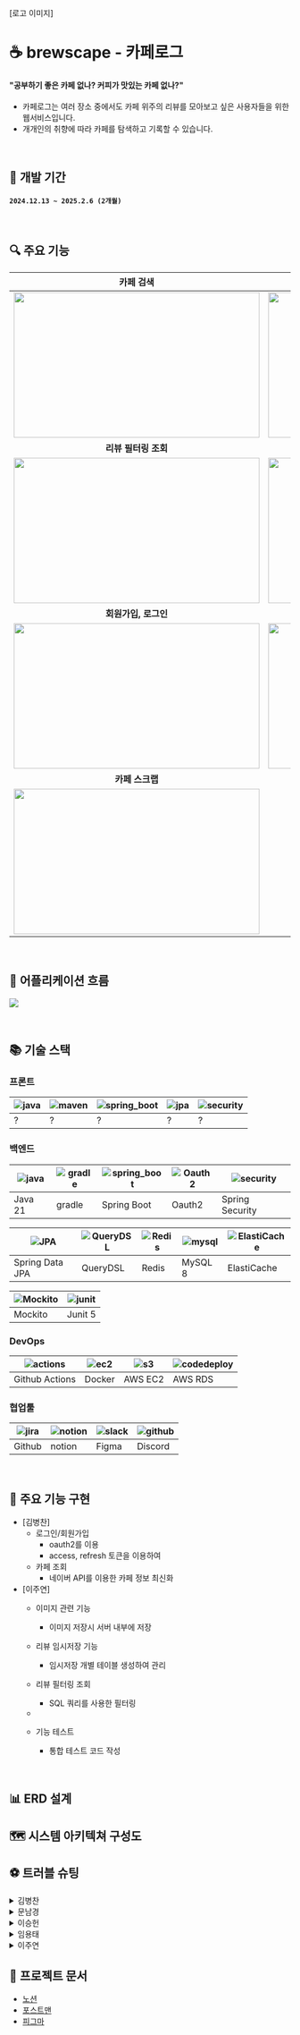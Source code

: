 [로고 이미지]

# ☕ brewscape - 카페로그
#### "공부하기 좋은 카페 없나? 커피가 맛있는 카페 없나?"
* 카페로그는 여러 장소 중에서도 카페 위주의 리뷰를 모아보고 싶은 사용자들을 위한 웹서비스입니다.
* 개개인의 취향에 따라 카페를 탐색하고 기록할 수 있습니다.

<br>

## 📅 개발 기간
#### `2024.12.13 ~ 2025.2.6 (2개월)`

<br>

## 🔍 주요 기능

| **카페 검색** | **카페 상세페이지** |
|:---:|:---:|
| <img src ="https://github.com/chujaeyeong/MAT_ZIP_readme_chujy/assets/123634960/adf1449a-b016-4a5c-874a-8c7839490ca7" width="440" height="260" /> | <img src ="https://github.com/chujaeyeong/MAT_ZIP_readme_chujy/assets/123634960/eac545ae-84b0-4d6a-8d25-6ccd41ef3b17" width="440" height="260" /> | 
| **리뷰 필터링 조회** | **리뷰 작성, 임시저장** |
| <img src ="https://github.com/chujaeyeong/MAT_ZIP_readme_chujy/assets/123634960/97064c73-b97d-417d-9e33-54ca1a7a96b5" width="440" height="260" /> | <img src ="https://github.com/chujaeyeong/MAT_ZIP_readme_chujy/assets/123634960/3f370f44-47cb-480a-b433-5e885ff4f00d" width="440" height="260" /> | 
| **회원가입, 로그인** | **마이페이지** |
| <img src ="https://github.com/chujaeyeong/MAT_ZIP_readme_chujy/assets/123634960/23a1ad5b-0408-42e4-918a-c7c7fb7b0934" width="440" height="260" /> | <img src ="https://github.com/chujaeyeong/MAT_ZIP_readme_chujy/assets/123634960/14686d48-6457-4f58-8576-043a581f158f" width="440" height="260" /> | 
| **카페 스크랩** |
| <img src ="https://github.com/chujaeyeong/MAT_ZIP_readme_chujy/assets/123634960/23a1ad5b-0408-42e4-918a-c7c7fb7b0934" width="440" height="260" /> |
<br>

## 🧩 어플리케이션 흐름
![](./image/flow.png)

<br>

## 📚 기술 스택

### 프론트
| ![java](image/fr/-.png) | ![maven](image/be/-.png) | ![spring_boot](image/be/-.png) | ![jpa](image/be/-.png) | ![security](image/be/-.png)  |
|----------------------------|------------------------------|------------------------------------------|--------------------------|-------------------------------|
| ?                    | ?                        | ?                              | ?                   | ?                |

### 백엔드 
| ![java](image/be/java.png) | ![gradle](image/be/gradle.png) | ![spring_boot](image/be/spring_boot.png) | ![Oauth2](image/be/oauth2.jpeg) | ![security](image/be/ss.png)  |
|----------------------------|------------------------------|------------------------------------------|--------------------------|-------------------------------|
| Java 21                    | gradle                       | Spring Boot                              |  Oauth2         | Spring Security               |


| ![JPA](image/be/jpa.png) | ![QueryDSL](image/be/queryDsl.jpg) | ![Redis](image/be/redis.png) | ![mysql](image/be/mysql.png) | ![ElastiCache](image/be/elasticache.png) |
|--------------------------|------------------------------|----------------------------------|------------------------------|------------------------------|
|  Spring Data JPA         |  QueryDSL                    | Redis                            | MySQL 8                      | ElastiCache                  |


| ![Mockito](image/be/mockito.png) | ![junit](image/be/junit.png) |
|------------------------------------|------------------------------|
|  Mockito                           | Junit 5                      |


### DevOps
| ![actions](image/devops/actions.png) | ![ec2](image/devops/docker.png) | ![s3](image/devops/ec2.png) | ![codedeploy](image/devops/rds.png) |
|--------------------------------------|------------------------------|----------------------------|--------------------------------------------|
| Github Actions                       | Docker                       |  AWS EC2                          |   AWS RDS                                  |

### 협업툴
| ![jira](image/work/github.png) | ![notion](image/work/notion.png) | ![slack](image/work/figma.png) | ![github](image/work/discord.png) |
|------------------------------|----------------------------------|--------------------------------|----------------------------------|
| Github                       | notion                           | Figma                          | Discord                           |

<br>

## 🌟 주요 기능 구현
- [김병찬]
  - 로그인/회원가입
    - oauth2를 이용
    - access, refresh 토큰을 이용하여
  - 카페 조회
    - 네이버 API를 이용한 카페 정보 최신화
- [이주연]
    - 이미지 관련 기능
      - 이미지 저장시 서버 내부에 저장
    - 리뷰 임시저장 기능
        - 임시저장 개별 테이블 생성하여 관리
    - 리뷰 필터링 조회
      - SQL 쿼리를 사용한 필터링
      
    - 
    - 기능 테스트
      - 통합 테스트 코드 작성

<br>

## 📊 ERD 설계

## 🗺️ 시스템 아키텍쳐 구성도

## ⚽ 트러블 슈팅
<details>
<summary> 김병찬 </summary>
	
<details>
<summary>~~~문제</summary>

##### `🤔문제 발생`
* 나나
##### `🔍원인 분석`
* 나나
##### `⛏해결 과정`
* 나나
  ```java
  자바 코드
  system.out.println()
  ```
  ```javascript
  자바스크립트 코드
  console.log()
  ```
##### `💎결론`
* 나나
</details>

<details>
<summary>~~~문제</summary>

##### `🤔문제 발생`
* 나나
##### `🔍원인 분석`
* 나나
##### `⛏해결 과정`
* 나나
##### `💎결론`
* 나나
</details>
</details>

<details>
<summary> 문남경 </summary>
</details>
<details>
<summary> 이승헌 </summary>
</details>
<details>
<summary> 임용태 </summary>
</details>
<details>
<summary> 이주연 </summary>
</details>


## 🔗 프로젝트 문서
* [노션](https://www.notion.so/18fc5e41552d81bfa985c870e5c2fed4)
* [포스트맨](https://www.postman.com/cafelog/cafelog-team/overview)
* [피그마](https://www.figma.com/design/UPFpjUYoJa0nx1GiQNktp0/%5B2025-%ED%8C%80-%ED%94%84%EB%A1%9C%EC%A0%9D%ED%8A%B8%5D-%EC%BB%A4%ED%94%BC-%EA%B8%B0%EB%A1%9D?node-id=0-1&t=0iUqRTZvxP7KlhpO-1)

